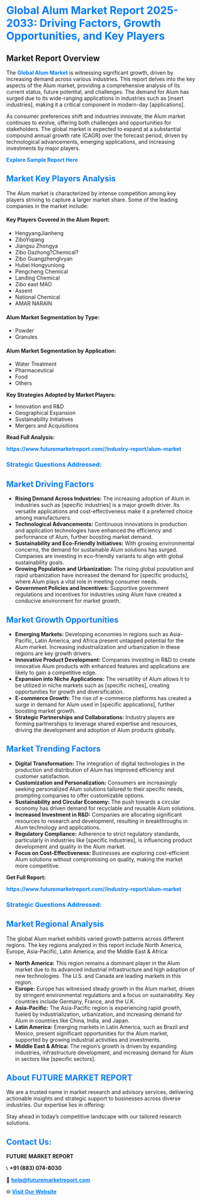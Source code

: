 <h1 style="color: #007BFF;">Global Alum Market Report 2025-2033: Driving Factors, Growth Opportunities, and Key Players</h1>

<section id="overview">
<h2>Market Report Overview</h2>
<p>The <a href="https://www.futuremarketreport.com//industry-report/alum-market" style="color: #007BFF; text-decoration: none;"><strong>Global Alum Market</strong></a> is witnessing significant growth, driven by increasing demand across various industries. This report delves into the key aspects of the Alum market, providing a comprehensive analysis of its current status, future potential, and challenges. The demand for Alum has surged due to its wide-ranging applications in industries such as [insert industries], making it a critical component in modern-day [applications].</p>
<p>As consumer preferences shift and industries innovate, the Alum market continues to evolve, offering both challenges and opportunities for stakeholders. The global market is expected to expand at a substantial compound annual growth rate (CAGR) over the forecast period, driven by technological advancements, emerging applications, and increasing investments by major players.</p>
</section>

<section id="overview">
<p><a href="https://www.futuremarketreport.com//request-sample/reportId=55653" style="color: #007BFF; text-decoration: none;"><strong>Explore Sample Report Here</strong></a></p>
</section>

<section id="key-players">
<h2 style="color: #007BFF;">Market Key Players Analysis</h2>
<p>The Alum market is characterized by intense competition among key players striving to capture a larger market share. Some of the leading companies in the market include:</p>
<h4>Key Players Covered in the Alum Report:</h4>
<ul><li>HengyangJianheng</li><li>ZiboYiqiang</li><li>Jiangsu Zhongya</li><li>Zibo Dazhong?Chemical?</li><li>Zibo Guangzhenglvyan</li><li>Hubei Hongyunlong</li><li>Pengcheng Chemical</li><li>Landing Chemical</li><li>Zibo east MAO</li><li>Assent</li><li>National Chemical</li><li>AMAR NARAIN</li></ul>
<h4>Alum Market Segmentation by Type:</h4>
<ul><li>Powder</li><li>Granules</li></ul>

<h4>Alum Market Segmentation by Application:</h4>
<ul><li>Water Treatment</li><li>Pharmaceutical</li><li>Food</li><li>Others</li></ul>
<p><strong>Key Strategies Adopted by Market Players:</strong></p>
<ul>
<li>Innovation and R&D</li>
<li>Geographical Expansion</li>
<li>Sustainability Initiatives</li>
<li>Mergers and Acquisitions</li>
</ul>
</section>

<section>
<p><strong>Read Full Analysis: </strong></p><a href="https://www.futuremarketreport.com//industry-report/alum-market" style="color: #007BFF; text-decoration: none;"><strong>https://www.futuremarketreport.com//industry-report/alum-market</strong></a>
<h3 style="color: #007BFF;">Strategic Questions Addressed:</h3>
</section>

<section id="driving-factors">
<h2 style="color: #007BFF;">Market Driving Factors</h2>
<ul>
<li><strong>Rising Demand Across Industries:</strong> The increasing adoption of Alum in industries such as [specific industries] is a major growth driver. Its versatile applications and cost-effectiveness make it a preferred choice among manufacturers.</li>
<li><strong>Technological Advancements:</strong> Continuous innovations in production and application technologies have enhanced the efficiency and performance of Alum, further boosting market demand.</li>
<li><strong>Sustainability and Eco-Friendly Initiatives:</strong> With growing environmental concerns, the demand for sustainable Alum solutions has surged. Companies are investing in eco-friendly variants to align with global sustainability goals.</li>
<li><strong>Growing Population and Urbanization:</strong> The rising global population and rapid urbanization have increased the demand for [specific products], where Alum plays a vital role in meeting consumer needs.</li>
<li><strong>Government Policies and Incentives:</strong> Supportive government regulations and incentives for industries using Alum have created a conducive environment for market growth.</li>
</ul>
</section>

<section id="growth-opportunities">
<h2 style="color: #007BFF;">Market Growth Opportunities</h2>
<ul>
<li><strong>Emerging Markets:</strong> Developing economies in regions such as Asia-Pacific, Latin America, and Africa present untapped potential for the Alum market. Increasing industrialization and urbanization in these regions are key growth drivers.</li>
<li><strong>Innovative Product Development:</strong> Companies investing in R&D to create innovative Alum products with enhanced features and applications are likely to gain a competitive edge.</li>
<li><strong>Expansion into Niche Applications:</strong> The versatility of Alum allows it to be utilized in niche markets such as [specific niches], creating opportunities for growth and diversification.</li>
<li><strong>E-commerce Growth:</strong> The rise of e-commerce platforms has created a surge in demand for Alum used in [specific applications], further boosting market growth.</li>
<li><strong>Strategic Partnerships and Collaborations:</strong> Industry players are forming partnerships to leverage shared expertise and resources, driving the development and adoption of Alum products globally.</li>
</ul>
</section>

<section id="trending-factors">
<h2 style="color: #007BFF;">Market Trending Factors</h2>
<ul>
<li><strong>Digital Transformation:</strong> The integration of digital technologies in the production and distribution of Alum has improved efficiency and customer satisfaction.</li>
<li><strong>Customization and Personalization:</strong> Consumers are increasingly seeking personalized Alum solutions tailored to their specific needs, prompting companies to offer customizable options.</li>
<li><strong>Sustainability and Circular Economy:</strong> The push towards a circular economy has driven demand for recyclable and reusable Alum solutions.</li>
<li><strong>Increased Investment in R&D:</strong> Companies are allocating significant resources to research and development, resulting in breakthroughs in Alum technology and applications.</li>
<li><strong>Regulatory Compliance:</strong> Adherence to strict regulatory standards, particularly in industries like [specific industries], is influencing product development and quality in the Alum market.</li>
<li><strong>Focus on Cost-Effectiveness:</strong> Businesses are exploring cost-efficient Alum solutions without compromising on quality, making the market more competitive.</li>
</ul>
</section>

<section>
<p><strong>Get Full Report: </strong></p><a href="https://www.futuremarketreport.com//industry-report/alum-market" style="color: #007BFF; text-decoration: none;"><strong>https://www.futuremarketreport.com//industry-report/alum-market</strong></a>
<h3 style="color: #007BFF;">Strategic Questions Addressed:</h3>
</section>


<section id="regional-analysis">
<h2 style="color: #007BFF;">Market Regional Analysis</h2>
<p>The global Alum market exhibits varied growth patterns across different regions. The key regions analyzed in this report include North America, Europe, Asia-Pacific, Latin America, and the Middle East & Africa:</p>
<ul>
<li><strong>North America:</strong> This region remains a dominant player in the Alum market due to its advanced industrial infrastructure and high adoption of new technologies. The U.S. and Canada are leading markets in this region.</li>
<li><strong>Europe:</strong> Europe has witnessed steady growth in the Alum market, driven by stringent environmental regulations and a focus on sustainability. Key countries include Germany, France, and the U.K.</li>
<li><strong>Asia-Pacific:</strong> The Asia-Pacific region is experiencing rapid growth, fueled by industrialization, urbanization, and increasing demand for Alum in countries like China, India, and Japan.</li>
<li><strong>Latin America:</strong> Emerging markets in Latin America, such as Brazil and Mexico, present significant opportunities for the Alum market, supported by growing industrial activities and investments.</li>
<li><strong>Middle East & Africa:</strong> The region’s growth is driven by expanding industries, infrastructure development, and increasing demand for Alum in sectors like [specific sectors].</li>
</ul>
</section>

<footer>
<h2 style="color: #007BFF;">About FUTURE MARKET REPORT</h2>
<p>We are a trusted name in market research and advisory services, delivering actionable insights and strategic support to businesses across diverse industries. Our expertise lies in offering:</p>

<p>Stay ahead in today’s competitive landscape with our tailored research solutions.</p>

<h2 style="color: #007BFF;">Contact Us:</h2>
<p><strong>FUTURE MARKET REPORT</strong></p>
<p>📞 <strong>+91 (883) 074-8030</strong></p>
<p>📧 <strong><a href="mailto:help@futuremarketreport.com" style="color: #007BFF;">help@futuremarketreport.com</a></strong></p>
<p>🌐 <strong><a href="https://www.futuremarketreport.com/" style="color: #007BFF;">Visit Our Website</a></strong></p>
</footer>